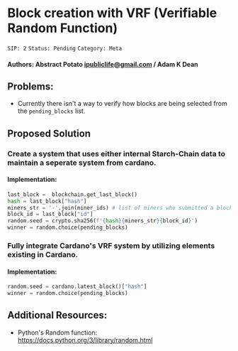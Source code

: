# Block creation with VRF (Verifiable Random Function)
`SIP: 2`
`Status: Pending`
`Category: Meta`
#### Authors: Abstract Potato <ipubliclife@gmail.com> / Adam K Dean
## Problems:
- Currently there isn't a way to verify how blocks are being selected from the `pending_blocks` list.
## Proposed Solution
### Create a system that uses either internal Starch-Chain data to maintain a seperate system from cardano.
#### Implementation:
```python
last_block =  blockchain.get_last_block()
hash = last_block["hash"]
miners_str = '-'.join(miner_ids) # list of miners who submitted a block
block_id = last_block["id"]
random.seed = crypto.sha256(f'{hash}{miners_str}{block_id}')
winner = random.choice(pending_blocks)
```
### Fully integrate Cardano's VRF system by utilizing elements existing in Cardano.
#### Implementation:
```python
random.seed = cardano.latest_block()["hash"]
winner = random.choice(pending_blocks)
```
## Additional Resources:
- Python's Random function: https://docs.python.org/3/library/random.html
